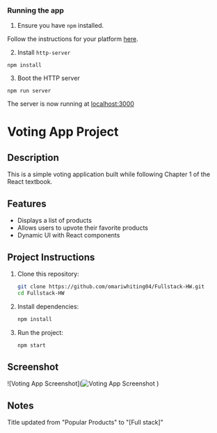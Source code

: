 ### Running the app

1. Ensure you have `npm` installed.

Follow the instructions for your platform [here](https://github.com/npm/npm).

2. Install `http-server`

````
npm install
````

3. Boot the HTTP server

````
npm run server
````

The server is now running at [localhost:3000](localhost:3000)



# Voting App Project

## Description
This is a simple voting application built while following Chapter 1 of the React textbook.

## Features
- Displays a list of products
- Allows users to upvote their favorite products
- Dynamic UI with React components

## Project Instructions
1. Clone this repository:
    ```bash
    git clone https://github.com/omariwhiting04/Fullstack-HW.git
    cd Fullstack-HW
    ```
2. Install dependencies:
    ```bash
    npm install
    ```
3. Run the project:
    ```bash
    npm start
    ```

## Screenshot
![Voting App Screenshot](![Voting App Screenshot](images/Screenshot%202025-02-03%20at%2010.36.17%20AM.png)
)

## Notes
Title updated from "Popular Products" to "[Full stack]"
